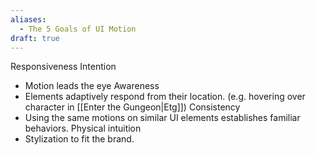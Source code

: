 ```yaml
---
aliases:
  - The 5 Goals of UI Motion
draft: true
---
```

Responsiveness
Intention
- Motion leads the eye
Awareness
- Elements adaptively respond from their location. (e.g. hovering over character in [[Enter the Gungeon|Etg]])
Consistency
- Using the same motions on similar UI elements establishes familiar behaviors.
Physical intuition
- Stylization to fit the brand.